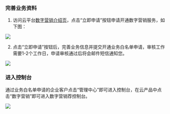 ### 完善业务资料

1) 访问云平台[数字营销介绍页](http://tce.fsphere.cn/product/dm)，点击“立即申请”按钮申请开通数字营销服务，如下图：

![](http://imgcache.tce.fsphere.cn/image/mc.qcloudimg.com/static/img/45f18fb6439300a978f78b5a895609cc/image.png)

2) 点击“立即申请”按钮后，完善业务信息并提交开通业务白名单申请，审核工作需要1-2个工作日，申请审核通过后将会邮件短信通知您。

![](http://imgcache.tce.fsphere.cn/image/mc.qcloudimg.com/static/img/a2ffefa09b34ac50a5aa6b640a257dc9/image.png)

### 进入控制台

通过业务白名单申请的企业客户点击“管理中心”即可进入控制台，在云产品中点击“数字营销”即可进入数字营销荐控制台。

![](http://imgcache.tce.fsphere.cn/image/mc.qcloudimg.com/static/img/27f01c39b346b35f24b4092a999bfc75/image.png)